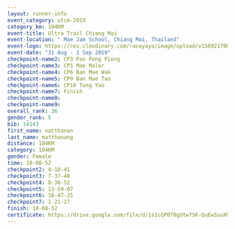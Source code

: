 ```yaml
---
layout: runner-info 
event_category: utcm-2019 
category_km: 104KM 
event-title: Ultra Trail Chiang Mai 
event-location: " Mae Jam School, Chiang Mai, Thailand" 
event-logo: https://res.cloudinary.com/raceyaya/image/upload/v1569217001/logo/ultra-trail-chiangmai_ay7efp.jpg 
event-date: "31 Aug - 1 Sep 2019" 
checkpoint-name2: CP3 Pao Pong Pieng 
checkpoint-name3: CP5 Mae Malor 
checkpoint-name4: CP6 Ban Mae Wak  
checkpoint-name5: CP9 Ban Mae Tan 
checkpoint-name6: CP10 Tung Yao 
checkpoint-name7: Finish 
checkpoint-name8: 
checkpoint-name9: 
overall_rank: 36
gender_rank: 5
bib: 14143
first_name: natthanan
last_name: matthanang
distance: 104KM
category: 104KM
gender: Female
time: 18-08-52
checkpoint2: 4-18-41
checkpoint3: 7-37-40
checkpoint4: 8-38-52
checkpoint5: 13-59-07
checkpoint6: 16-47-25
checkpoint7: 1-21-27
finish: 18-08-52
certificate: https://drive.google.com/file/d/1s1cGP0T8gUtw7SK-QuEwSsuXhdCilHpE/view?usp=sharing
---
```

